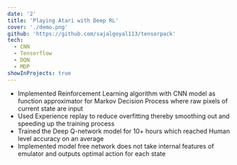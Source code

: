 ```yaml
---
date: '2'
title: 'Playing Atari with Deep RL'
cover: './demo.png'
github: 'https://github.com/sajalgoyal113/tensorpack'
tech:
  - CNN
  - Tensorflow
  - DQN
  - MDP
showInProjects: true
---
```


- Implemented Reinforcement Learning algorithm with CNN model as function approximator for Markov Decision Process where raw pixels of current state are input
- Used Experience replay to reduce overfitting thereby smoothing out and speeding up the training process
- Trained the Deep Q-network model for 10+ hours which reached Human level accuracy on an average
- Implemented model free network does not take internal features of emulator and outputs optimal action for each state
